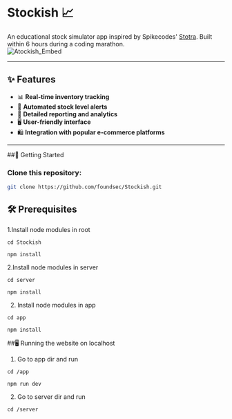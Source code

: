 # Stockish 📈  
An educational stock simulator app inspired by Spikecodes' [Stotra](https://github.com/spikecodes/stotra). Built within 6 hours during a coding marathon.  
![Atockish_Embed](https://github.com/user-attachments/assets/5e30bf39-1016-4295-b390-87e05a55266a)

---

## ✨ Features  
- 📊 **Real-time inventory tracking**  
- 🚨 **Automated stock level alerts**  
- 📑 **Detailed reporting and analytics**  
- 🖥️ **User-friendly interface**  
- 🛍️ **Integration with popular e-commerce platforms**  

---

##🚀 Getting Started  
### Clone this repository:  
```bash
git clone https://github.com/foundsec/Stockish.git

```
## 🛠️ Prerequisites
1.Install node modules in root
```node
cd Stockish
```
```node
npm install
```

2.Install node modules in server
```node
cd server
```
```node
npm install
```
2. Install node modules in app
 ```node
cd app
```
```node
npm install
```


##🖥️ Running the website on localhost
1. Go to app dir and run
  ```node
cd /app
```
  ```node
npm run dev
```
2. Go to server dir and run
  ```node
cd /server
```

